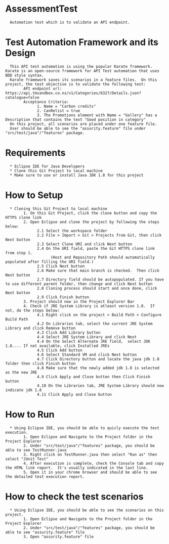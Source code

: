 # AssessmentTest
      Automation test which is to validate an API endpoint.

# Test Automation Framework and its Design
      This API test automation is using the popular Karate framework. Karate is an open-source framework for API Test automation that uses BDD style syntax.  
      Karate framework saves its scenarios in a feature files.  On this project, the test objective is to validate the following test:
            API endpoint url: https://api.tmsandbox.co.nz/v1/Categories/6327/Details.json?catalogue=false
            Acceptance Criteria:
                  1. Name = "Carbon credits"
                  2. CanRelist = true
                  3. The Promotions element with Name = "Gallery" has a Description that contains the text "Good position in category"
      On this project, all scenarios are placed under one feature file. 
      User should be able to see the "assurity.feature" file under "src/test/java"/"features" package.

# Requirements
      * Eclipse IDE for Java Developers
      * Clone this Git Project to local machine
      * Make sure to use or install Java JDK 1.8 for this project

# How to Setup
      * Cloning this Git Project to local machine
            1. On this Git Project, click the clone button and copy the HTTPS clone link
            2. Open Eclipse and clone the project by following the steps below:
                  2.1 Select the workspace folder
                  2.2 File > Import > Git > Projects from Git, then click Next button
                  2.3 Select Clone URI and click Next button
                  2.4 On the URI field, paste the Git HTTPS clone link from step 1.
                        (Host and Repository Path should automatically populated after filling the URI field.)
                  2.5 Click Next button
                  2.6 Make sure that main branch is checked.  Then click Next button
                  2.7 Directory field should be autopopulated. If you have to use different parent folder, then change and click Next button
                  2.8 Cloning process should start and once done, click Next button
                  2.9 Click Finish button
            3. Project should now in the Project Explorer Bar
            4. Check if JRE System Library is atleast version 1.8.  If not, do the steps below:
                  4.1 Right click on the project > Build Path > Configure Build Path
                  4.2 On Libraries tab, select the current JRE System Library and click Remove button
                  4.3 Click Add Library button
                  4.4 Select JRE System Library and click Next
                  4.4 On the Select Alternate JRE field,  select JDK 1.8.... If not available, click Installed JREs
                  4.5 Click Add button
                  4.6 Select Standard VM and click Next button
                  4.7 Click Directory button and locate the java jdk 1.8 folder then click Finish button
                  4.8 Make sure that the newly added jdk 1.8 is selected as the new JRE
                  4.9 Click Apply and Close button then Click Finish button
                  4.10 On the Libraries tab, JRE System Library should now indicate jdk 1.8
                  4.11 Click Apply and Close button

# How to Run
      * Using Eclipse IDE, you should be able to quicly execute the test execution.
            1. Open Eclipse and Navigate to the Project folder in the Project Explorer
            2. Under "src/test/java"/"features" package, you should be able to see TestRunner.java
            3. Right click on TestRunner.java then select "Run as" then select "JUnit Test"
            4. After execution is complete, check the Console tab and copy the HTML link report.  It's usually indicated in the last line.
            5. Open it in your chrome browser and should be able to see the detailed test execution report.

# How to check the test scenarios
      * Using Eclipse IDE, you should be able to see the scenarios on this project.
            1. Open Eclipse and Navigate to the Project folder in the Project Explorer
            2. Under "src/test/java"/"features" package, you should be able to see "assurity.feature" file
            3. Open "assurity.feature" file 
                  
